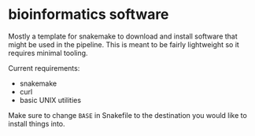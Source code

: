 # bioinformatics software

Mostly a template for snakemake to download and install software that might be used in the pipeline.
This is meant to be fairly lightweight so it requires minimal tooling.

Current requirements:

- snakemake
- curl
- basic UNIX utilities

Make sure to change `BASE` in Snakefile to the destination you would like to install things into.
